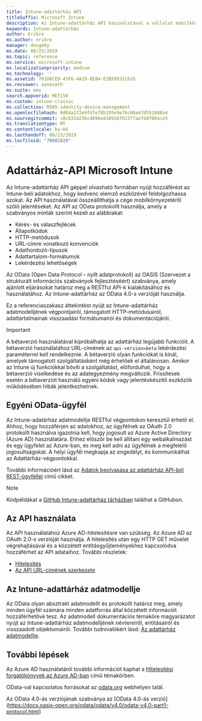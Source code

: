 ```yaml
---
title: Intune-adattárház API
titleSuffix: Microsoft Intune
description: Az Intune-adattárház API használatával a vállalat mobilkörnyezetéről szóló jelentéseket hozhat létre.
keywords: Intune-adattárház
author: Erikre
ms.author: erikre
manager: dougeby
ms.date: 08/23/2019
ms.topic: reference
ms.service: microsoft-intune
ms.localizationpriority: medium
ms.technology: ''
ms.assetid: 701D6CE9-43F6-4A29-8E84-E2B59931C635
ms.reviewer: aanavath
ms.suite: ems
search.appverid: MET150
ms.custom: intune-classic
ms.collection: M365-identity-device-management
ms.openlocfilehash: 0d04a1f2e9f47e78b195e9e76c06e47d551048a4
ms.sourcegitcommit: c8cb314256c4896e838918f015ffaefb8f00ace5
ms.translationtype: MT
ms.contentlocale: hu-HU
ms.lasthandoff: 08/23/2019
ms.locfileid: "70001820"
---
```

# <a name="microsoft-intune-data-warehouse-api"></a>Adattárház-API Microsoft Intune

Az Intune-adattárház API géppel olvasható formában nyújt hozzáférést az Intune-beli adatokhoz, hogy kedvenc elemző eszközével feldolgozhassa azokat. Az API használatával összeállíthatja a cége mobilkörnyezetéről szóló jelentéseket. Az API az OData protokollt használja, amely a szabványos minták szerint kezeli az alábbiakat:

- Kérés- és válaszfejlécek
- Állapotkódok
- HTTP-metódusok
- URL-címre vonatkozó konvenciók
- Adathordozó-típusok
- Adattartalom-formátumok
- Lekérdezési lehetőségek

Az OData (Open Data Protocol – nyílt adatprotokoll) az OASIS (Szervezet a strukturált információs szabványok fejlesztéséért) szabványa, amely ajánlott eljárásokat határoz meg a RESTful API-k kialakításához és használatához. Az Intune-adattárház az OData 4.0-s verzióját használja.

Ez a referenciaszakasz áttekintést nyújt az Intune-adattárház adatmodelljének végpontjairól, támogatott HTTP-metódusairól, adattartalmainak visszaadási formátumairól és dokumentációjáról.

> [!Important]  
> A bétaverzió használatával kipróbálhatja az adattárház legújabb funkcióit. A bétaverzió használatához URL-címének az `api-version=beta` lekérdezési paraméterrel kell rendelkeznie. A bétaverzió olyan funkciókat is kínál, amelyek támogatott szolgáltatásként még érhetőek el általánosan. Amikor az Intune új funkciókkal bővíti a szolgáltatást, előfordulhat, hogy a bétaverzió viselkedése és az adategyezmény megváltozik. Frissítések esetén a bétaverziót használó egyéni kódok vagy jelentéskészítő eszközök működésében hibák jelentkezhetnek. <!--If you experience problems with the beta service, follow [link to feedback process]() to report the issue or provide feedback.-->

## <a name="odata-custom-client"></a>Egyéni OData-ügyfél

Az Intune-adatárház adatmodellje RESTful végpontokon keresztül érhető el. Ahhoz, hogy hozzáférjen az adatokhoz, az ügyfélnek az OAuth 2.0 protokollt használva igazolnia kell, hogy jogosult az Azure Active Directory (Azure AD) használatára. Ehhez először be kell állítani egy webalkalmazást és egy ügyfelet az Azure-ban, és meg kell adni az ügyfélnek a megfelelő jogosultságokat. A helyi ügyfél megkapja az engedélyt, és kommunikálhat az Adattárház-végpontokkal.

További információért lásd az [Adatok beolvasása az adattárház API-ból REST-ügyféllel](reports-proc-data-rest.md) című cikket.

> [!Note]  
> Kódpéldákat a [GitHub Intune-adattárház tárházban](https://github.com/Microsoft/Intune-Data-Warehouse) találhat a GitHubon.

## <a name="interacting-with-the-api"></a>Az API használata

Az API használatához Azure AD-hitelesítésre van szükség. Az Azure AD az OAuth 2.0-s verzióját használja. A hitelesítés után egy HTTP GET művelet végrehajtásával és a közzétett entitásgyűjteményekhez kapcsolódva hozzáférhet az API adataihoz. További részletek:

- [Hitelesítés](reports-api-url.md)
- [Az API URL-címének szerkezete](reports-api-url.md)

## <a name="intune-data-warehouse-data-model"></a>Az Intune-adattárház adatmodellje

Az OData olyan absztrakt adatmodellt és protokollt határoz meg, amely minden ügyfél számára minden adatforrás által közzétett információt hozzáférhetővé tesz. Az adatmodell dokumentációs témaköre magyarázatot nyújt az Intune-adattárház adatmodelljének névtereiről, entitásairól és visszaadott objektumairól. További tudnivalókért lásd: [Az adattárház adatmodellje](reports-ref-data-model.md).

## <a name="next-steps"></a>További lépések

Az Azure AD használatáról további információt kaphat a [Hitelesítési forgatókönyvek az Azure AD-ban](https://docs.microsoft.com/azure/active-directory/develop/active-directory-authentication-scenarios) című témakörben.

OData-val kapcsolatos forrásokat az [odata.org](https://www.odata.org) webhelyen talál.
  
Az OData 4.0-ás verziójának szabványa az [OData 4.0-ás verzió] (https://docs.oasis-open.org/odata/odata/v4.0/odata-v4.0-part1-protocol.html)  
